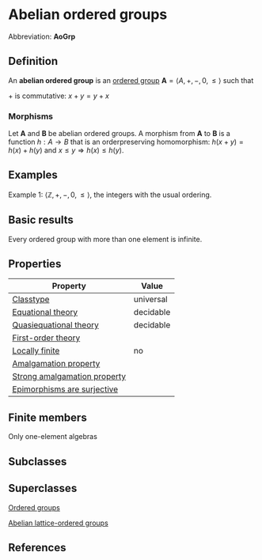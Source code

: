 # Abelian ordered groups

Abbreviation: **AoGrp**


## Definition
An **abelian ordered group** is an [ordered group](ordered_groups.md) $\mathbf{A}=\langle A,+,-,0,\le\rangle$ such that

$+$ is commutative: $x+y=y+x$

### Morphisms
Let $\mathbf{A}$ and $\mathbf{B}$ be abelian ordered groups. A morphism from $\mathbf{A}$ to $\mathbf{B}$ is a function $h:A\rightarrow B$ that is an orderpreserving homomorphism: 
$h(x + y)=h(x) + h(y)$ and $x\le y\Longrightarrow h(x)\le h(y)$.


## Examples
Example 1: $\langle\mathbb Z,+,-,0,\le\rangle$, the integers with the usual ordering.


## Basic results
Every ordered group with more than one element is infinite.


## Properties

|Property|Value|
|---|---|
[Classtype](classtype.md)                        |universal |
|[Equational theory](equational_theory.md)                |decidable |
|[Quasiequational theory](quasiequational_theory.md)           |decidable |
|[First-order theory](first-order_theory.md)               | |
|[Locally finite](locally_finite.md)                   |no |
|[Amalgamation property](amalgamation_property.md)            | |
|[Strong amalgamation property](strong_amalgamation_property.md)     | |
|[Epimorphisms are surjective](epimorphisms_are_surjective.md)      | |


## Finite members
Only one-element algebras

## Subclasses


## Superclasses
[Ordered groups](ordered_groups.md)

[Abelian lattice-ordered groups](abelian_lattice-ordered_groups.md)


## References

